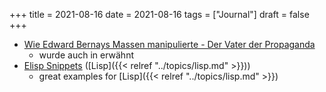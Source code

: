 +++
title = 2021-08-16
date = 2021-08-16
tags = ["Journal"]
draft = false
+++

-   [Wie Edward Bernays Massen manipulierte - Der Vater der Propaganda](https://www1.wdr.de/mediathek/audio/wdr3/wdr3-kulturfeature/audio-wie-edward-bernays-massen-manipulierte---der-vater-der-propaganda-102.html)
    -   wurde auch in erwähnt
-   [Elisp Snippets](https://caiorss.github.io/Emacs-Elisp-Programming/Elisp_Snippets.html) ([Lisp]({{< relref "../topics/lisp.md" >}}))
    -   great examples for [Lisp]({{< relref "../topics/lisp.md" >}})

